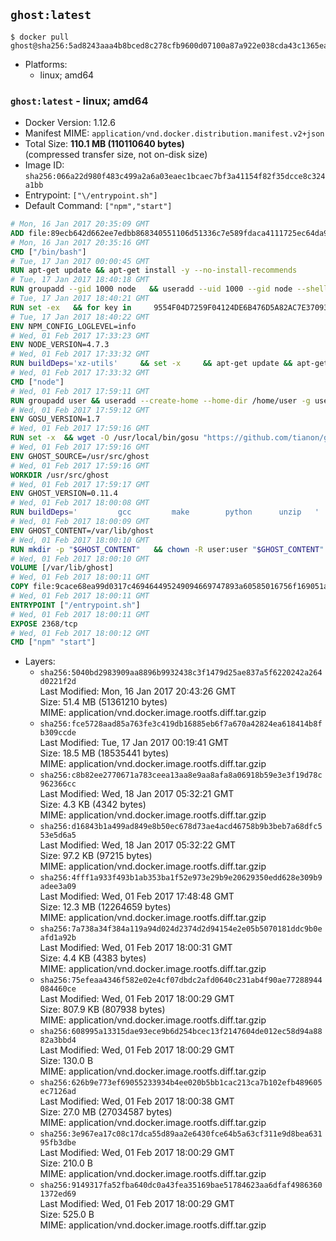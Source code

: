 ## `ghost:latest`

```console
$ docker pull ghost@sha256:5ad8243aaa4b8bced8c278cfb9600d07100a87a922e038cda43c1365ea2999fb
```

-	Platforms:
	-	linux; amd64

### `ghost:latest` - linux; amd64

-	Docker Version: 1.12.6
-	Manifest MIME: `application/vnd.docker.distribution.manifest.v2+json`
-	Total Size: **110.1 MB (110110640 bytes)**  
	(compressed transfer size, not on-disk size)
-	Image ID: `sha256:066a22d980f483c499a2a6a03eaec1bcaec7bf3a41154f82f35dcce8c324a1bb`
-	Entrypoint: `["\/entrypoint.sh"]`
-	Default Command: `["npm","start"]`

```dockerfile
# Mon, 16 Jan 2017 20:35:09 GMT
ADD file:89ecb642d662ee7edbb868340551106d51336c7e589fdaca4111725ec64da957 in / 
# Mon, 16 Jan 2017 20:35:16 GMT
CMD ["/bin/bash"]
# Tue, 17 Jan 2017 00:00:45 GMT
RUN apt-get update && apt-get install -y --no-install-recommends 		ca-certificates 		curl 		wget 	&& rm -rf /var/lib/apt/lists/*
# Tue, 17 Jan 2017 18:40:18 GMT
RUN groupadd --gid 1000 node   && useradd --uid 1000 --gid node --shell /bin/bash --create-home node
# Tue, 17 Jan 2017 18:40:21 GMT
RUN set -ex   && for key in     9554F04D7259F04124DE6B476D5A82AC7E37093B     94AE36675C464D64BAFA68DD7434390BDBE9B9C5     0034A06D9D9B0064CE8ADF6BF1747F4AD2306D93     FD3A5288F042B6850C66B31F09FE44734EB7990E     71DCFD284A79C3B38668286BC97EC7A07EDE3FC1     DD8F2338BAE7501E3DD5AC78C273792F7D83545D     B9AE9905FFD7803F25714661B63B535A4C206CA9     C4F0DFFF4E8C1A8236409D08E73BC641CC11F4C8   ; do     gpg --keyserver ha.pool.sks-keyservers.net --recv-keys "$key";   done
# Tue, 17 Jan 2017 18:40:22 GMT
ENV NPM_CONFIG_LOGLEVEL=info
# Wed, 01 Feb 2017 17:33:23 GMT
ENV NODE_VERSION=4.7.3
# Wed, 01 Feb 2017 17:33:32 GMT
RUN buildDeps='xz-utils'     && set -x     && apt-get update && apt-get install -y $buildDeps --no-install-recommends     && rm -rf /var/lib/apt/lists/*     && curl -SLO "https://nodejs.org/dist/v$NODE_VERSION/node-v$NODE_VERSION-linux-x64.tar.xz"     && curl -SLO "https://nodejs.org/dist/v$NODE_VERSION/SHASUMS256.txt.asc"     && gpg --batch --decrypt --output SHASUMS256.txt SHASUMS256.txt.asc     && grep " node-v$NODE_VERSION-linux-x64.tar.xz\$" SHASUMS256.txt | sha256sum -c -     && tar -xJf "node-v$NODE_VERSION-linux-x64.tar.xz" -C /usr/local --strip-components=1     && rm "node-v$NODE_VERSION-linux-x64.tar.xz" SHASUMS256.txt.asc SHASUMS256.txt     && apt-get purge -y --auto-remove $buildDeps     && ln -s /usr/local/bin/node /usr/local/bin/nodejs
# Wed, 01 Feb 2017 17:33:32 GMT
CMD ["node"]
# Wed, 01 Feb 2017 17:59:11 GMT
RUN groupadd user && useradd --create-home --home-dir /home/user -g user user
# Wed, 01 Feb 2017 17:59:12 GMT
ENV GOSU_VERSION=1.7
# Wed, 01 Feb 2017 17:59:16 GMT
RUN set -x 	&& wget -O /usr/local/bin/gosu "https://github.com/tianon/gosu/releases/download/$GOSU_VERSION/gosu-$(dpkg --print-architecture)" 	&& wget -O /usr/local/bin/gosu.asc "https://github.com/tianon/gosu/releases/download/$GOSU_VERSION/gosu-$(dpkg --print-architecture).asc" 	&& export GNUPGHOME="$(mktemp -d)" 	&& gpg --keyserver ha.pool.sks-keyservers.net --recv-keys B42F6819007F00F88E364FD4036A9C25BF357DD4 	&& gpg --batch --verify /usr/local/bin/gosu.asc /usr/local/bin/gosu 	&& rm -r "$GNUPGHOME" /usr/local/bin/gosu.asc 	&& chmod +x /usr/local/bin/gosu 	&& gosu nobody true
# Wed, 01 Feb 2017 17:59:16 GMT
ENV GHOST_SOURCE=/usr/src/ghost
# Wed, 01 Feb 2017 17:59:16 GMT
WORKDIR /usr/src/ghost
# Wed, 01 Feb 2017 17:59:17 GMT
ENV GHOST_VERSION=0.11.4
# Wed, 01 Feb 2017 18:00:08 GMT
RUN buildDeps=' 		gcc 		make 		python 		unzip 	' 	&& set -x 	&& apt-get update && apt-get install -y $buildDeps --no-install-recommends && rm -rf /var/lib/apt/lists/* 	&& wget -O ghost.zip "https://github.com/TryGhost/Ghost/releases/download/${GHOST_VERSION}/Ghost-${GHOST_VERSION}.zip" 	&& unzip ghost.zip 	&& npm install --production 	&& apt-get purge -y --auto-remove -o APT::AutoRemove::RecommendsImportant=false -o APT::AutoRemove::SuggestsImportant=false $buildDeps 	&& rm ghost.zip 	&& npm cache clean 	&& rm -rf /tmp/npm*
# Wed, 01 Feb 2017 18:00:09 GMT
ENV GHOST_CONTENT=/var/lib/ghost
# Wed, 01 Feb 2017 18:00:10 GMT
RUN mkdir -p "$GHOST_CONTENT" 	&& chown -R user:user "$GHOST_CONTENT" 	&& ln -s "$GHOST_CONTENT/config.js" "$GHOST_SOURCE/config.js"
# Wed, 01 Feb 2017 18:00:10 GMT
VOLUME [/var/lib/ghost]
# Wed, 01 Feb 2017 18:00:11 GMT
COPY file:9cace68ea99d0317c469464495249094669747893a60585016756f169051a609 in /entrypoint.sh 
# Wed, 01 Feb 2017 18:00:11 GMT
ENTRYPOINT ["/entrypoint.sh"]
# Wed, 01 Feb 2017 18:00:11 GMT
EXPOSE 2368/tcp
# Wed, 01 Feb 2017 18:00:12 GMT
CMD ["npm" "start"]
```

-	Layers:
	-	`sha256:5040bd2983909aa8896b9932438c3f1479d25ae837a5f6220242a264d0221f2d`  
		Last Modified: Mon, 16 Jan 2017 20:43:26 GMT  
		Size: 51.4 MB (51361210 bytes)  
		MIME: application/vnd.docker.image.rootfs.diff.tar.gzip
	-	`sha256:fce5728aad85a763fe3c419db16885eb6f7a670a42824ea618414b8fb309ccde`  
		Last Modified: Tue, 17 Jan 2017 00:19:41 GMT  
		Size: 18.5 MB (18535441 bytes)  
		MIME: application/vnd.docker.image.rootfs.diff.tar.gzip
	-	`sha256:c8b82ee2770671a783ceea13aa8e9aa8afa8a06918b59e3e3f19d78c962366cc`  
		Last Modified: Wed, 18 Jan 2017 05:32:21 GMT  
		Size: 4.3 KB (4342 bytes)  
		MIME: application/vnd.docker.image.rootfs.diff.tar.gzip
	-	`sha256:d16843b1a499ad849e8b50ec678d73ae4acd46758b9b3beb7a68dfc553e5d6a5`  
		Last Modified: Wed, 18 Jan 2017 05:32:22 GMT  
		Size: 97.2 KB (97215 bytes)  
		MIME: application/vnd.docker.image.rootfs.diff.tar.gzip
	-	`sha256:4fff1a933f493b1ab353ba1f52e973e29b9e20629350edd628e309b9adee3a09`  
		Last Modified: Wed, 01 Feb 2017 17:48:48 GMT  
		Size: 12.3 MB (12264659 bytes)  
		MIME: application/vnd.docker.image.rootfs.diff.tar.gzip
	-	`sha256:7a738a34f384a119a94d024d2374d2d94154e2e05b5070181ddc9b0eafd1a92b`  
		Last Modified: Wed, 01 Feb 2017 18:00:31 GMT  
		Size: 4.4 KB (4383 bytes)  
		MIME: application/vnd.docker.image.rootfs.diff.tar.gzip
	-	`sha256:75efeaa4346f582e02e4cf07dbdc2afd0640c231ab4f90ae77288944084460ce`  
		Last Modified: Wed, 01 Feb 2017 18:00:29 GMT  
		Size: 807.9 KB (807938 bytes)  
		MIME: application/vnd.docker.image.rootfs.diff.tar.gzip
	-	`sha256:608995a13315dae93ece9b6d254bcec13f2147604de012ec58d94a8882a3bbd4`  
		Last Modified: Wed, 01 Feb 2017 18:00:29 GMT  
		Size: 130.0 B  
		MIME: application/vnd.docker.image.rootfs.diff.tar.gzip
	-	`sha256:626b9e773ef69055233934b4ee020b5bb1cac213ca7b102efb489605ec7126ad`  
		Last Modified: Wed, 01 Feb 2017 18:00:38 GMT  
		Size: 27.0 MB (27034587 bytes)  
		MIME: application/vnd.docker.image.rootfs.diff.tar.gzip
	-	`sha256:3e967ea17c08c17dca55d89aa2e6430fce64b5a63cf311e9d8bea63195fb3dbe`  
		Last Modified: Wed, 01 Feb 2017 18:00:29 GMT  
		Size: 210.0 B  
		MIME: application/vnd.docker.image.rootfs.diff.tar.gzip
	-	`sha256:9149317fa52fba640dc0a43fea35169bae51784623aa6dfaf49863601372ed69`  
		Last Modified: Wed, 01 Feb 2017 18:00:29 GMT  
		Size: 525.0 B  
		MIME: application/vnd.docker.image.rootfs.diff.tar.gzip
